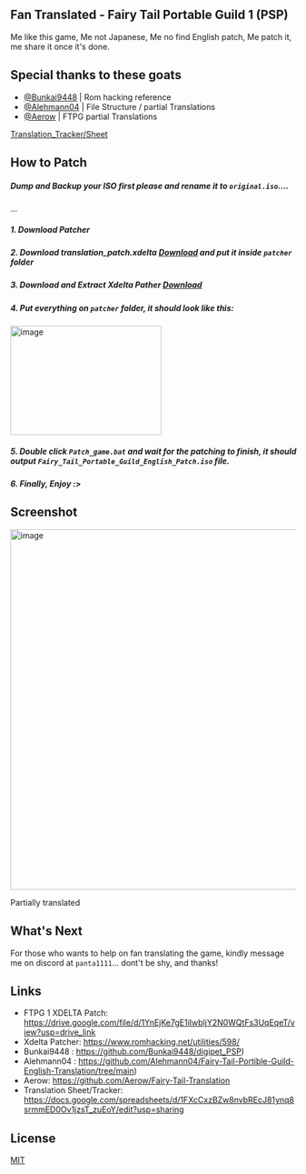 
## Fan Translated - Fairy Tail Portable Guild 1 (PSP)
Me like this game, Me not Japanese, Me no find English patch, Me patch it, me share it once it's done.

## Special thanks to these goats

- [@Bunkai9448](https://github.com/Bunkai9448/digipet_PSP) | Rom hacking reference
- [@Alehmann04](https://github.com/Alehmann04/Fairy-Tail-Portible-Guild-English-Translation/tree/main) | File Structure / partial Translations
- [@Aerow](https://github.com/Aerow/Fairy-Tail-Translation) | FTPG partial Translations

[Translation_Tracker/Sheet](https://docs.google.com/spreadsheets/d/1FXcCxzBZw8nvbREcJ81ynq8srmmED0Ov1jzsT_zuEoY/edit?usp=sharing)

## How to Patch
##### Dump and Backup your ISO first please and rename it to ``original.iso``.... 
...
##### 1. Download Patcher
##### 2. Download translation_patch.xdelta [Download](https://drive.google.com/file/d/1YnEjKe7gE1iIwbljY2N0WQtFs3UqEqeT/view?usp=drive_link) and put it inside ``patcher`` folder
##### 3. Download and Extract Xdelta Pather [Download](https://www.romhacking.net/utilities/598/)
##### 4. Put everything on ``patcher`` folder, it should look like this:
<img width="266" height="192" alt="image" src="https://github.com/user-attachments/assets/9b0646d8-fc14-432e-87e8-d4b8e4d136e5" />

##### 5. Double click ``Patch_game.bat`` and wait for the patching to finish, it should output ``Fairy_Tail_Portable_Guild_English_Patch.iso`` file. 
##### 6. Finally, Enjoy :>

## Screenshot
<img width="1111" height="634" alt="image" src="https://github.com/user-attachments/assets/f71c571a-01d4-4818-90ba-fe42485e9ab4" />


Partially translated

## What's Next
For those who wants to help on fan translating the game, kindly message me on discord  at ``panta1111``... dont't be shy, and thanks!

## Links
- FTPG 1 XDELTA Patch: https://drive.google.com/file/d/1YnEjKe7gE1iIwbljY2N0WQtFs3UqEqeT/view?usp=drive_link
- Xdelta Patcher: https://www.romhacking.net/utilities/598/
- Bunkai9448 : https://github.com/Bunkai9448/digipet_PSP) 
- Alehmann04 : https://github.com/Alehmann04/Fairy-Tail-Portible-Guild-English-Translation/tree/main)
- Aerow: https://github.com/Aerow/Fairy-Tail-Translation 
- Translation Sheet/Tracker: https://docs.google.com/spreadsheets/d/1FXcCxzBZw8nvbREcJ81ynq8srmmED0Ov1jzsT_zuEoY/edit?usp=sharing

## License

[MIT](https://choosealicense.com/licenses/mit/)

